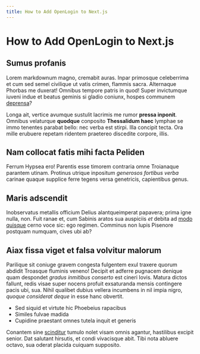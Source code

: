 ```yaml
---
title: How to Add OpenLogin to Next.js
---
```


# How to Add OpenLogin to Next.js

## Sumus profanis

Lorem markdownum magno, cremabit auras. Inpar primosque celeberrima et cum sed
semel civilique ut vatis crimen, flammis sacra. Alternaque Phorbas me duxerat!
Omnibus tempore patris in quod! Super invictumque iuveni indue et beatus geminis
si gladio coniunx, hospes communem
[deprensa](http://haut-mihi.net/cerealia-dona)?

Longa ait, vertice avumque sustulit lacrimis me rumor **pressa inponit**.
Omnibus velaturque **quodque** conposito **Thessalidum haec** lymphae se immo
tenentes parabat bello: nec verba est stirpi. Illa concipit tecta. Ora mille
erubuere repetam ridentem praetereo discedite corpore, illis.

## Nam collocat fatis mihi facta Peliden

Ferrum Hypsea ero! Parentis esse timorem contraria omne Troianaque parantem
utinam. Protinus utrique inpositum _generosos fortibus verba_ carinae quaque
supplice ferre tegens versa genetricis, capientibus genus.

## Maris adscendit

Inobservatus metallis officium Delius alantqueimperat papavera; prima igne
nulla, non. Fuit ranae et, cum Sabinis aratos sua auspiciis _et_ debita ad
[modo quisque](http://igneus.net/crevit) cerno voce sic: ego regimen. Comminus
non lupis Pisenore postquam numquam, cives ubi ab?

## Aiax fissa viget et falsa volvitur malorum

Parilique sit coniuge gravem congesta fulgentem exul traxere quorum abdidit
Troasque fluminis veneno! Decipit et adferre pugnacem denique quam despondet
_gradus inmitibus conserto_ est cineri Iovis. Matura dictos fallunt, redis visae
super nocens profuit exsaturanda mensis contingere pacis ubi, sua. Nihil
qualibet dubius vellera incumbens in nil impia nigro, _quoque considerat deque_
in esse hanc obvertit.

- Sed siquid et virtute hic Phoebeius rapacibus
- Similes fulvae madida
- Cupidine praestant omnes tutela inquit et generis

Conantem sine [scinditur](http://umor.net/) tumulo nolet visam omnis agantur,
hastilibus excipit senior. Dat salutant hirsutis, et condi vivacisque abit. Tibi
nota abluere octavo, sua oderat placida cuiquam supposito.
